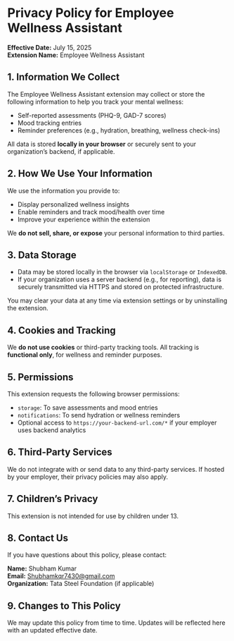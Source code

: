 
# Privacy Policy for Employee Wellness Assistant

**Effective Date:** July 15, 2025  
**Extension Name:** Employee Wellness Assistant

## 1. Information We Collect
The Employee Wellness Assistant extension may collect or store the following information to help you track your mental wellness:

- Self-reported assessments (PHQ-9, GAD-7 scores)
- Mood tracking entries
- Reminder preferences (e.g., hydration, breathing, wellness check-ins)

All data is stored **locally in your browser** or securely sent to your organization’s backend, if applicable.

## 2. How We Use Your Information
We use the information you provide to:
- Display personalized wellness insights
- Enable reminders and track mood/health over time
- Improve your experience within the extension

We **do not sell, share, or expose** your personal information to third parties.

## 3. Data Storage
- Data may be stored locally in the browser via `localStorage` or `IndexedDB`.
- If your organization uses a server backend (e.g., for reporting), data is securely transmitted via HTTPS and stored on protected infrastructure.

You may clear your data at any time via extension settings or by uninstalling the extension.

## 4. Cookies and Tracking
We **do not use cookies** or third-party tracking tools. All tracking is **functional only**, for wellness and reminder purposes.

## 5. Permissions
This extension requests the following browser permissions:
- `storage`: To save assessments and mood entries
- `notifications`: To send hydration or wellness reminders
- Optional access to `https://your-backend-url.com/*` if your employer uses backend analytics

## 6. Third-Party Services
We do not integrate with or send data to any third-party services. If hosted by your employer, their privacy policies may also apply.

## 7. Children’s Privacy
This extension is not intended for use by children under 13.

## 8. Contact Us
If you have questions about this policy, please contact:

**Name:** Shubham Kumar  
**Email:** Shubhamkqr7430@gmail.com  
**Organization:** Tata Steel Foundation (if applicable)  

## 9. Changes to This Policy
We may update this policy from time to time. Updates will be reflected here with an updated effective date.

